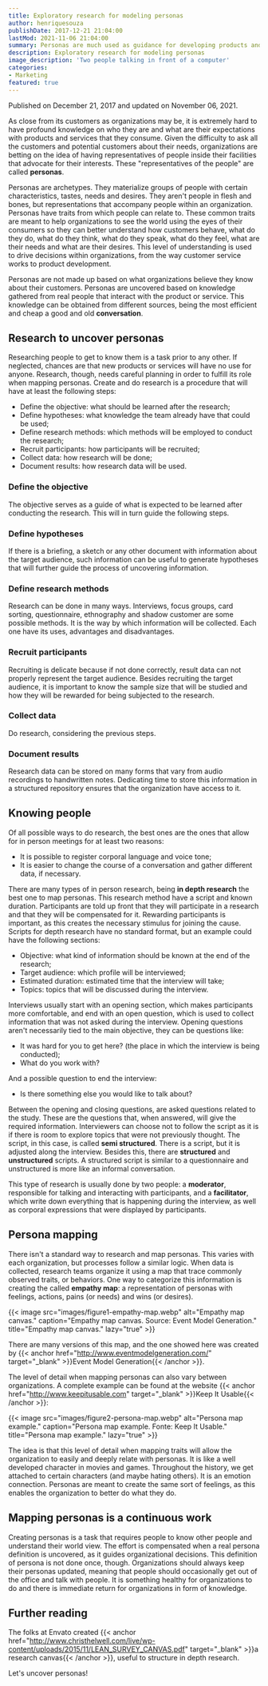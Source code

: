```yaml
---
title: Exploratory research for modeling personas
author: henriquesouza
publishDate: 2017-12-21 21:04:00
lastMod: 2021-11-06 21:04:00
summary: Personas are much used as guidance for developing products and services that people want. Defining personas help guide not only the direction of the product, but also processes related to customer satisfaction such as communication and support. Mapping personas, though, require research. How to use research methods to map the organization's personas?
description: Exploratory research for modeling personas
image_description: 'Two people talking in front of a computer'
categories:
- Marketing
featured: true
---
```


Published on December 21, 2017 and updated on November 06, 2021.

As close from its customers as organizations may be, it is extremely hard to have profound knowledge on who they are and what are their expectations with products and services that they consume. Given the difficulty to ask all the customers and potential customers about their needs, organizations are betting on the idea of having representatives of people inside their facilities that advocate for their interests. These "representatives of the people" are called **personas**.

Personas are archetypes. They materialize groups of people with certain characteristics, tastes, needs and desires. They aren't people in flesh and bones, but representations that accompany people within an organization. Personas have traits from which people can relate to. These common traits are meant to help organizations to see the world using the eyes of their consumers so they can better understand how customers behave, what do they do, what do they think, what do they speak, what do they feel, what are their needs and what are their desires. This level of understanding is used to drive decisions within organizations, from the way customer service works to product development.

Personas are not made up based on what organizations believe they know about their customers. Personas are uncovered based on knowledge gathered from real people that interact with the product or service. This knowledge can be obtained from different sources, being the most efficient and cheap a good and old **conversation**.

## Research to uncover personas

Researching people to get to know them is a task prior to any other. If neglected, chances are that new products or services will have no use for anyone. Research, though, needs careful planning in order to fulfill its role when mapping personas. Create and do research is a procedure that will have at least the following steps:

- Define the objective: what should be learned after the research;
- Define hypotheses: what knowledge the team already have that could be used;
- Define research methods: which methods will be employed to conduct the research;
- Recruit participants: how participants will be recruited;
- Collect data: how research will be done;
- Document results: how research data will be used.

### Define the objective

The objective serves as a guide of what is expected to be learned after conducting the research. This will in turn guide the following steps.

### Define hypotheses

If there is a briefing, a sketch or any other document with information about the target audience, such information can be useful to generate hypotheses that will further guide the process of uncovering information.

### Define research methods

Research can be done in many ways. Interviews, focus groups, card sorting, questionnaire, ethnography and shadow customer are some possible methods. It is the way by which information will be collected. Each one have its uses, advantages and disadvantages.

### Recruit participants

Recruiting is delicate because if not done correctly, result data can not properly represent the target audience. Besides recruiting the target audience, it is important to know the sample size that will be studied and how they will be rewarded for being subjected to the research.

### Collect data

Do research, considering the previous steps.

### Document results

Research data can be stored on many forms that vary from audio recordings to handwritten notes. Dedicating time to store this information in a structured repository ensures that the organization have access to it.

## Knowing people

Of all possible ways to do research, the best ones are the ones that allow for in person meetings for at least two reasons:

- It is possible to register corporal language and voice tone;
- It is easier to change the course of a conversation and gather different data, if necessary.

There are many types of in person research, being **in depth research** the best one to map personas. This research method have a script and known duration. Participants are told up front that they will participate in a research and that they will be compensated for it. Rewarding participants is important, as this creates the necessary stimulus for joining the cause. Scripts for depth research have no standard format, but an example could have the following sections:

- Objective: what kind of information should be known at the end of the research;
- Target audience: which profile will be interviewed;
- Estimated duration: estimated time that the interview will take;
- Topics: topics that will be discussed during the interview.

Interviews usually start with an opening section, which makes participants more comfortable, and end with an open question, which is used to collect information that was not asked during the interview. Opening questions aren't necessarily tied to the main objective, they can be questions like:

- It was hard for you to get here? (the place in which the interview is being conducted);
- What do you work with?

And a possible question to end the interview:

- Is there something else you would like to talk about?

Between the opening and closing questions, are asked questions related to the study. These are the questions that, when answered, will give the required information. Interviewers can choose not to follow the script as it is if there is room to explore topics that were not previously thought. The script, in this case, is called **semi structured**. There is a script, but it is adjusted along the interview. Besides this, there are **structured** and **unstructured** scripts. A structured script is similar to a questionnaire and unstructured is more like an informal conversation.

This type of research is usually done by two people: a **moderator**, responsible for talking and interacting with participants, and a **facilitator**, which write down everything that is happening during the interview, as well as corporal expressions that were displayed by participants.

## Persona mapping

There isn't a standard way to research and map personas. This varies with each organization, but processes follow a similar logic. When data is collected, research teams organize it using a map that trace commonly observed traits, or behaviors. One way to categorize this information is creating the called **empathy map**: a representation of personas with feelings, actions, pains (or needs) and wins (or desires).

{{< image src="images/figure1-empathy-map.webp" alt="Empathy map canvas." caption="Empathy map canvas. Source: Event Model Generation." title="Empathy map canvas." lazy="true" >}}

There are many versions of this map, and the one showed here was created by {{< anchor href="http://www.eventmodelgeneration.com/" target="_blank" >}}Event Model Generation{{< /anchor >}}.

The level of detail when mapping personas can also vary between organizations. A complete example can be found at the website {{< anchor href="http://www.keepitusable.com" target="_blank" >}}Keep It Usable{{< /anchor >}}:

{{< image src="images/figure2-persona-map.webp" alt="Persona map example." caption="Persona map example. Fonte: Keep It Usable." title="Persona map example." lazy="true" >}}

The idea is that this level of detail when mapping traits will allow the organization to easily and deeply relate with personas. It is like a well developed character in movies and games. Throughout the history, we get attached to certain characters (and maybe hating others). It is an emotion connection. Personas are meant to create the same sort of feelings, as this enables the organization to better do what they do.

## Mapping personas is a continuous work

Creating personas is a task that requires people to know other people and understand their world view. The effort is compensated when a real persona definition is uncovered, as it guides organizational decisions. This definition of persona is not done once, though. Organizations should always keep their personas updated, meaning that people should occasionally get out of the office and talk with people. It is something healthy for organizations to do and there is immediate return for organizations in form of knowledge.

## Further reading

The folks at Envato created {{< anchor href="http://www.christhelwell.com/live/wp-content/uploads/2015/11/LEAN_SURVEY_CANVAS.pdf" target="_blank" >}}a research canvas{{< /anchor >}}, useful to structure in depth research.

Let's uncover personas!
